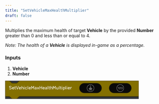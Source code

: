 ```yaml
---
title: "SetVehicleMaxHealthMultiplier"
draft: false
---
```

Multiplies the maximum health of target **Vehicle** by the provided **Number** greater than 0 and less than or equal to 4.  
  
_Note: The health of a **Vehicle** is displayed in-game as a percentage._
### Inputs
1. **Vehicle**
2. **Number**

![SetVehicleMaxHealthMultiplier](https://raw.githubusercontent.com/battlefield-portal-community/Image-CDN/main/portal_blocks/SetVehicleMaxHealthMultiplier.png)